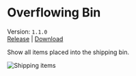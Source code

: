 # Overflowing Bin
Version: `1.1.0` \
[Release](https://github.com/davchoo/StardewMods/releases/tag/OverflowingBin%2F1.1.0) | [Download](https://github.com/davchoo/StardewMods/releases/download/OverflowingBin%2F1.1.0/OverflowingBin.1.1.0.zip)

Show all items placed into the shipping bin.

![Shipping items](../res/OverflowingBin/stacking.gif "Shipping items")